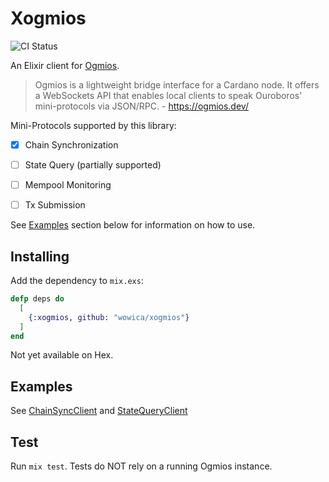 # Xogmios

![CI Status](https://github.com/wowica/xogmios/actions/workflows/ci.yml/badge.svg)

An Elixir client for [Ogmios](https://github.com/CardanoSolutions/ogmios).  

> Ogmios is a lightweight bridge interface for a Cardano node. It offers a WebSockets API that enables local clients to speak Ouroboros' mini-protocols via JSON/RPC. - https://ogmios.dev/

Mini-Protocols supported by this library:

- [x] Chain Synchronization
- [ ] State Query (partially supported)
- [ ] Mempool Monitoring
- [ ] Tx Submission


See [Examples](#examples) section below for information on how to use.

## Installing

Add the dependency to `mix.exs`:

```elixir
defp deps do
  [
    {:xogmios, github: "wowica/xogmios"}
  ]
end
```

Not yet available on Hex.

## Examples

See [ChainSyncClient](./examples/chain_sync_client.ex) and [StateQueryClient](./examples/state_query_client.ex)

## Test

Run `mix test`. Tests do NOT rely on a running Ogmios instance.

